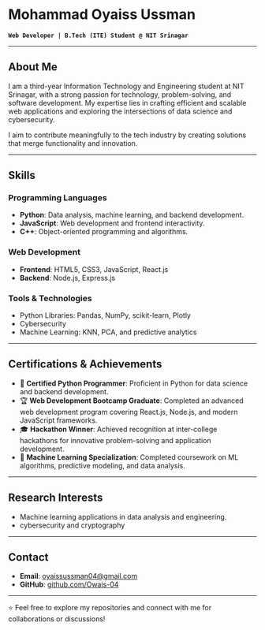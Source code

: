 # Mohammad Oyaiss Ussman  
**`Web Developer | B.Tech (ITE) Student @ NIT Srinagar`**

---

## About Me  
I am a third-year Information Technology and Engineering student at NIT Srinagar, with a strong passion for technology, problem-solving, and software development. My expertise lies in crafting efficient and scalable web applications and exploring the intersections of data science and cybersecurity.  

I aim to contribute meaningfully to the tech industry by creating solutions that merge functionality and innovation.  

---

## Skills  
### Programming Languages  
- **Python**: Data analysis, machine learning, and backend development.  
- **JavaScript**: Web development and frontend interactivity.  
- **C++**: Object-oriented programming and algorithms.  

### Web Development  
- **Frontend**: HTML5, CSS3, JavaScript, React.js  
- **Backend**: Node.js, Express.js  

### Tools & Technologies  
- Python Libraries: Pandas, NumPy, scikit-learn, Plotly  
- Cybersecurity
- Machine Learning: KNN, PCA, and predictive analytics  

---

## Certifications & Achievements  
- 🏅 **Certified Python Programmer**: Proficient in Python for data science and backend development.  
- 🏆 **Web Development Bootcamp Graduate**: Completed an advanced web development program covering React.js, Node.js, and modern JavaScript frameworks.  
- 🎓 **Hackathon Winner**: Achieved recognition at inter-college hackathons for innovative problem-solving and application development.  
- 📜 **Machine Learning Specialization**: Completed coursework on ML algorithms, predictive modeling, and data analysis.  

---

## Research Interests    
- Machine learning applications in data analysis and engineering.
- cybersecurity and cryptography

---

## Contact  
- **Email**: oyaissussman04@gmail.com 
- **GitHub**: [github.com/Owais-04](https://github.com/Owais-04)  
  

---

⭐️ Feel free to explore my repositories and connect with me for collaborations or discussions!


